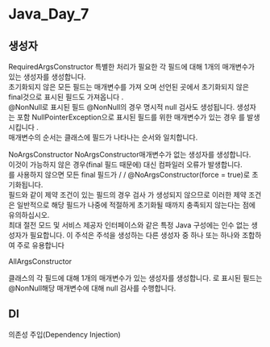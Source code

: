 # Java_Day_7

## 생성자
RequiredArgsConstructor
특별한 처리가 필요한 각 필드에 대해 1개의 매개변수가 있는 생성자를 생성합니다.  
초기화되지 않은 모든 필드는 매개변수를 가져 오며 선언된 곳에서 초기화되지 않은 final것으로 표시된 필드도 가져옵니다 .  
@NonNull로 표시된 필드 @NonNull의 경우 명시적 null 검사도 생성됩니다. 생성자는 포함 NullPointerException으로 표시된 필드를 위한 매개변수가 있는 경우 를 발생시킵니다 .  
매개변수의 순서는 클래스에 필드가 나타나는 순서와 일치합니다.  

NoArgsConstructor
NoArgsConstructor매개변수가 없는 생성자를 생성합니다.  
이것이 가능하지 않은 경우(final 필드 때문에) 대신 컴파일러 오류가 발생합니다.   
를 사용하지 않으면 모든 final 필드가 / / @NoArgsConstructor(force = true)로 초기화됩니다.  
필드와 같이 제약 조건이 있는 필드의 경우 검사 가 생성되지 않으므로 이러한 제약 조건은 일반적으로 해당 필드가 나중에 적절하게 초기화될 때까지 충족되지 않는다는 점에 유의하십시오.   
최대 절전 모드 및 서비스 제공자 인터페이스와 같은 특정 Java 구성에는 인수 없는 생성자가 필요합니다. 이 주석은 주석을 생성하는 다른 생성자 중 하나 또는 하나와 조합하여 주로 유용합니다  

AllArgsConstructor  

클래스의 각 필드에 대해 1개의 매개변수가 있는 생성자를 생성합니다.   로 표시된 필드는 @NonNull해당 매개변수에 대해 null 검사를 수행합니다.
## DI 
의존성 주입(Dependency Injection)
